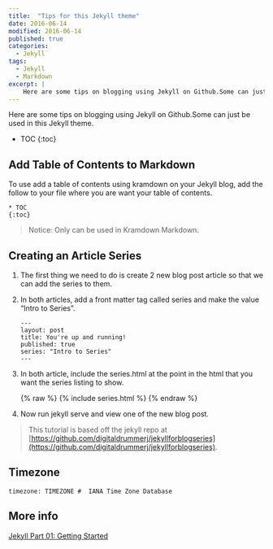 ```yaml
---
title:  "Tips for this Jekyll theme"
date: 2016-06-14
modified: 2016-06-14
published: true
categories: 
  - Jekyll
tags:
  - Jekyll
  - Markdown
excerpt: |
    Here are some tips on blogging using Jekyll on Github.Some can just be used in this Jekyll theme.
---
```


Here are some tips on blogging using Jekyll on Github.Some can just be used in this Jekyll theme.

* TOC
{:toc}

## Add Table of Contents to Markdown

To use add a table of contents using kramdown on your Jekyll blog, add the follow to your file where you are want your table of contents.

```
* TOC
{:toc}
```

> Notice: Only can be used in Kramdown Markdown.

## Creating an Article Series

1. The first thing we need to do is create 2 new blog post article so that we can add the series to them.
2. In both articles, add a front matter tag called series and make the value “Intro to Series”.

   ```
   ---
   layout: post
   title: You're up and running!
   published: true
   series: "Intro to Series"	
   ---
   ```
3. In both article, include the series.html at the point in the html that you want the series listing to show.

   {% raw %}
		{% include series.html %}
   {% endraw %}
  
4. Now run jekyll serve and view one of the new blog post.

> This tutorial is based off the jekyll repo at [https://github.com/digitaldrummerj/jekyllforblogseries](https://github.com/digitaldrummerj/jekyllforblogseries).

## Timezone

```
timezone: TIMEZONE #  IANA Time Zone Database
```

## More info

[Jekyll Part 01: Getting Started](http://digitaldrummerj.me//blogging-on-github-part-1-Getting-Started/)


